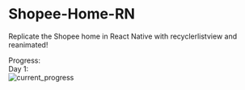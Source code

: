 # Shopee-Home-RN
Replicate the Shopee home in React Native with recyclerlistview and reanimated!

Progress:
<br />
Day 1:
<br />
![current_progress](https://i.imgur.com/uQpE7rb.png)
